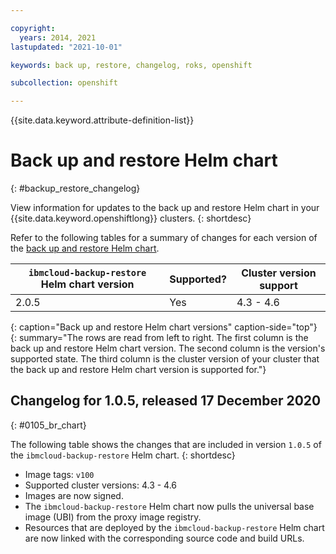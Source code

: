 ```yaml
---

copyright: 
  years: 2014, 2021
lastupdated: "2021-10-01"

keywords: back up, restore, changelog, roks, openshift

subcollection: openshift

---
```


{{site.data.keyword.attribute-definition-list}}



# Back up and restore Helm chart 
{: #backup_restore_changelog}

View information for updates to the back up and restore Helm chart in your {{site.data.keyword.openshiftlong}} clusters.
{: shortdesc}

Refer to the following tables for a summary of changes for each version of the [back up and restore Helm chart](/docs/containers?topic=containers-utilities#ibmcloud-backup-restore).

| `ibmcloud-backup-restore` Helm chart version | Supported? | Cluster version support |
| -------------------- | -----------|--------------------------- |
| 2.0.5 | Yes | 4.3 - 4.6 |
{: caption="Back up and restore Helm chart versions" caption-side="top"}
{: summary="The rows are read from left to right. The first column is the back up and restore Helm chart version. The second column is the version's supported state. The third column is the cluster version of your cluster that the back up and restore Helm chart version is supported for."}


## Changelog for 1.0.5, released 17 December 2020
{: #0105_br_chart}

The following table shows the changes that are included in version `1.0.5` of the `ibmcloud-backup-restore` Helm chart.
{: shortdesc}


- Image tags: `v100`  
- Supported cluster versions: 4.3 - 4.6  
- Images are now signed.  
- The `ibmcloud-backup-restore` Helm chart now pulls the universal base image (UBI) from the proxy image registry.  
- Resources that are deployed by the `ibmcloud-backup-restore` Helm chart are now linked with the corresponding source code and build URLs.  







